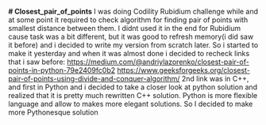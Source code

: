 **# Closest_pair_of_points**
I was doing Codility Rubidium challenge while and at some point it required to check algorithm for finding pair of points with smallest 
distance between them. I didnt used it in the end for Rubidium cause task was a bit different, but it was good to refresh memory(i did
saw it before) and i decided to write my version from scratch later.
So i started to make it yesterday and when it was almost done i decided to recheck links that i saw before:
https://medium.com/@andriylazorenko/closest-pair-of-points-in-python-79e2409fc0b2
https://www.geeksforgeeks.org/closest-pair-of-points-using-divide-and-conquer-algorithm/
2nd link was in C++, and first in Python and i decided to take a closer look at python solution and realized that it is pretty much
rewritten C++ solution. Python is more flexible language and allow to makes more elegant solutions. So I decided to make more Pythonesque 
solution
